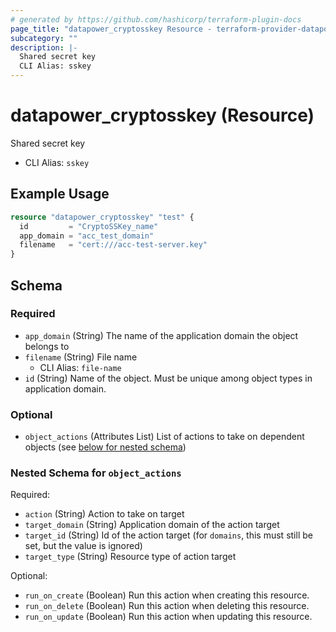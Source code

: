 ```yaml
---
# generated by https://github.com/hashicorp/terraform-plugin-docs
page_title: "datapower_cryptosskey Resource - terraform-provider-datapower"
subcategory: ""
description: |-
  Shared secret key
  CLI Alias: sskey
---
```


# datapower_cryptosskey (Resource)

Shared secret key
  - CLI Alias: `sskey`

## Example Usage

```terraform
resource "datapower_cryptosskey" "test" {
  id         = "CryptoSSKey_name"
  app_domain = "acc_test_domain"
  filename   = "cert:///acc-test-server.key"
}
```

<!-- schema generated by tfplugindocs -->
## Schema

### Required

- `app_domain` (String) The name of the application domain the object belongs to
- `filename` (String) File name
  - CLI Alias: `file-name`
- `id` (String) Name of the object. Must be unique among object types in application domain.

### Optional

- `object_actions` (Attributes List) List of actions to take on dependent objects (see [below for nested schema](#nestedatt--object_actions))

<a id="nestedatt--object_actions"></a>
### Nested Schema for `object_actions`

Required:

- `action` (String) Action to take on target
- `target_domain` (String) Application domain of the action target
- `target_id` (String) Id of the action target (for `domains`, this must still be set, but the value is ignored)
- `target_type` (String) Resource type of action target

Optional:

- `run_on_create` (Boolean) Run this action when creating this resource.
- `run_on_delete` (Boolean) Run this action when deleting this resource.
- `run_on_update` (Boolean) Run this action when updating this resource.
